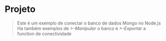 # Projeto
>Este é um exemplo de conectar o banco de dados Mongo no Node.js
>Ha também exemplos de *>-Manipular* o banco e *>-Exportar* a function de conectividade 
